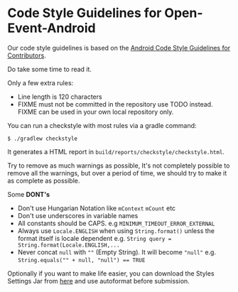 # Code Style Guidelines for Open-Event-Android

Our code style guidelines is based on the [Android Code Style Guidelines for Contributors](https://source.android.com/source/code-style.html).

Do take some time to read it.

Only a few extra rules:

* Line length is 120 characters
* FIXME must not be committed in the repository use TODO instead. FIXME can be used in your own local repository only.

You can run a checkstyle with most rules via a gradle command:

    $ ./gradlew checkstyle

It generates a HTML report in `build/reports/checkstyle/checkstyle.html`.

Try to remove as much warnings as possible, It's not completely possible to remove all the warnings, but over a period of time, we should try to make it as complete as possible.

Some **DONT's**

* Don't use Hungarian Notation like `mContext` `mCount` etc
* Don't use underscores in variable names
* All constants should be CAPS. e.g `MINIMUM_TIMEOUT_ERROR_EXTERNAL`
* Always use `Locale.ENGLISH` when using `String.format()` unless the format itself is locale dependent e.g. `String query = String.format(Locale.ENGLISH,...`
* Never concat `null` with `""` (Empty String). It will become `"null"` e.g. `String.equals("" + null, "null") == TRUE` 

Optionally if you want to make life easier, you can download the Styles Settings Jar from [here](https://dl.dropboxusercontent.com/u/10123399/fossasia_codestyle.jar) and use autoformat before submission.